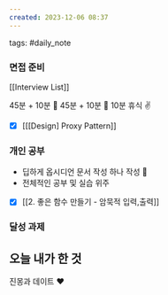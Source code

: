 ```yaml
---  
created: 2023-12-06 08:37  
---  
```

tags: #daily_note  
### 면접 준비
[[Interview List]]

45분 + 10분 🔎
45분 + 10분 🔎
10분 휴식 ✌️
- [x] [[[Design] Proxy Pattern]]


### 개인 공부
- 딥하게 옵시디언 문서 작성 하나 작성 🧐
- 전체적인 공부 및 실습 위주
- [x] [[2. 좋은 함수 만들기 - 암묵적 입력,출력]]

### 달성 과제

## 오늘 내가 한 것

진몽과 데이트 ❤️